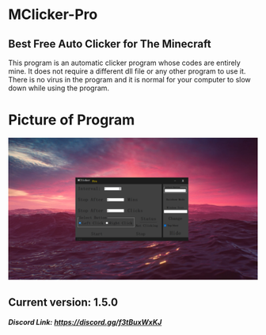 # MClicker-Pro
## Best Free Auto Clicker for The Minecraft

This program is an automatic clicker program whose codes are entirely mine. It does not require a different dll file or any other program to use it. There is no virus in the program and it is normal for your computer to slow down while using the program.

# Picture of Program

![Screenshot](150.png)

## Current version: 1.5.0

##### Discord Link: https://discord.gg/f3tBuxWxKJ
